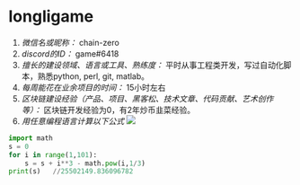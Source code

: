 # longligame

1. *微信名或昵称：* chain-zero
2. *discord的ID：* game#6418
3. *擅长的建设领域、语言或工具、熟练度：* 平时从事工程类开发，写过自动化脚本，熟悉python, perl, git, matlab。
4. *每周能花在业余项目的时间：* 15小时左右
5. *区块链建设经验（产品、项目、黑客松、技术文章、代码贡献、艺术创作等）：* 区块链开发经验为0，有2年炒币韭菜经验。
6. *用任意编程语言计算以下公式*
![](https://latex.codecogs.com/svg.image?\sum_{n=1}^{100}\left&space;(n^{3}-\sqrt[3]{n}&space;\right&space;))

```Python
import math
s = 0
for i in range(1,101):
    s = s + i**3 - math.pow(i,1/3)
print(s)   //25502149.836096782
```
